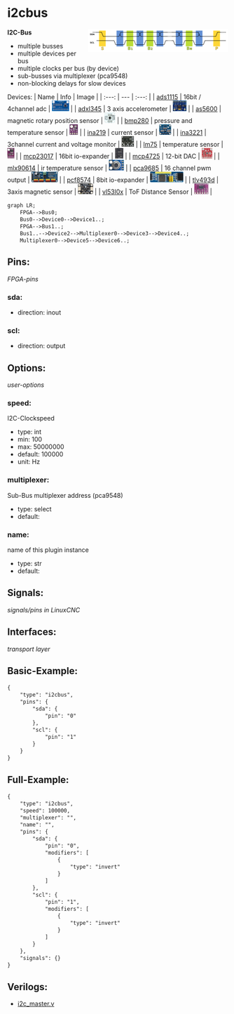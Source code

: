 # i2cbus

<img align="right" width="320" src="image.png">

**I2C-Bus**

* multiple busses
* multiple devices per bus
* multiple clocks per bus (by device)
* sub-busses via multiplexer (pca9548)
* non-blocking delays for slow devices
        
Devices:
| Name | Info | Image |
| :---: |  --- | :---: |
| [ads1115](devices/ads1115/) | 16bit / 4channel adc | <img src="devices/ads1115/image.png" height="24"> |
| [adxl345](devices/adxl345/) | 3 axis accelerometer | <img src="devices/adxl345/image.png" height="24"> |
| [as5600](devices/as5600/) | magnetic rotary position sensor | <img src="devices/as5600/image.png" height="24"> |
| [bmp280](devices/bmp280/) | pressure and temperature sensor | <img src="devices/bmp280/image.png" height="24"> |
| [ina219](devices/ina219/) | current sensor | <img src="devices/ina219/image.png" height="24"> |
| [ina3221](devices/ina3221/) | 3channel current and voltage monitor | <img src="devices/ina3221/image.png" height="24"> |
| [lm75](devices/lm75/) | temperature sensor | <img src="devices/lm75/image.png" height="24"> |
| [mcp23017](devices/mcp23017/) | 16bit io-expander | <img src="devices/mcp23017/image.png" height="24"> |
| [mcp4725](devices/mcp4725/) | 12-bit DAC | <img src="devices/mcp4725/image.png" height="24"> |
| [mlx90614](devices/mlx90614/) | ir temperature sensor | <img src="devices/mlx90614/image.png" height="24"> |
| [pca9685](devices/pca9685/) | 16 channel pwm output | <img src="devices/pca9685/image.png" height="24"> |
| [pcf8574](devices/pcf8574/) | 8bit io-expander | <img src="devices/pcf8574/image.png" height="24"> |
| [tlv493d](devices/tlv493d/) | 3axis magnetic sensor | <img src="devices/tlv493d/image.png" height="24"> |
| [vl53l0x](devices/vl53l0x/) | ToF Distance Sensor | <img src="devices/vl53l0x/image.png" height="24"> |

```mermaid
graph LR;
    FPGA-->Bus0;
    Bus0-->Device0-->Device1..;
    FPGA-->Bus1..;
    Bus1..-->Device2-->Multiplexer0-->Device3-->Device4..;
    Multiplexer0-->Device5-->Device6..;
```

## Pins:
*FPGA-pins*
### sda:

 * direction: inout

### scl:

 * direction: output


## Options:
*user-options*
### speed:
I2C-Clockspeed

 * type: int
 * min: 100
 * max: 50000000
 * default: 100000
 * unit: Hz

### multiplexer:
Sub-Bus multiplexer address (pca9548)

 * type: select
 * default: 

### name:
name of this plugin instance

 * type: str
 * default: 


## Signals:
*signals/pins in LinuxCNC*


## Interfaces:
*transport layer*


## Basic-Example:
```
{
    "type": "i2cbus",
    "pins": {
        "sda": {
            "pin": "0"
        },
        "scl": {
            "pin": "1"
        }
    }
}
```

## Full-Example:
```
{
    "type": "i2cbus",
    "speed": 100000,
    "multiplexer": "",
    "name": "",
    "pins": {
        "sda": {
            "pin": "0",
            "modifiers": [
                {
                    "type": "invert"
                }
            ]
        },
        "scl": {
            "pin": "1",
            "modifiers": [
                {
                    "type": "invert"
                }
            ]
        }
    },
    "signals": {}
}
```

## Verilogs:
 * [i2c_master.v](i2c_master.v)
